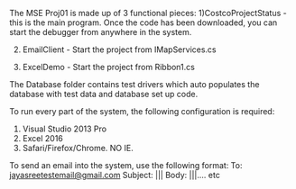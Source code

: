 The MSE Proj01 is made up of 3 functional pieces:
1)CostcoProjectStatus - this is the main program. Once the code has been downloaded, you can start the debugger from anywhere in the system.

2) EmailClient - Start the project from IMapServices.cs

3) ExcelDemo - Start the project from Ribbon1.cs

The Database folder contains test drivers which auto populates the database with test data and database set up code.

To run every part of the system, the following configuration is required:
1) Visual Studio 2013 Pro
2) Excel 2016
3) Safari/Firefox/Chrome. NO IE.

To send an email into the system, use the following format:
To: jayasreetestemail@gmail.com
Subject: <GUID>|<Phase Number>|<Vertical Number>|<Project Name>
Body: <Key>|<Value>|<Key2>|<Value2>.... etc
